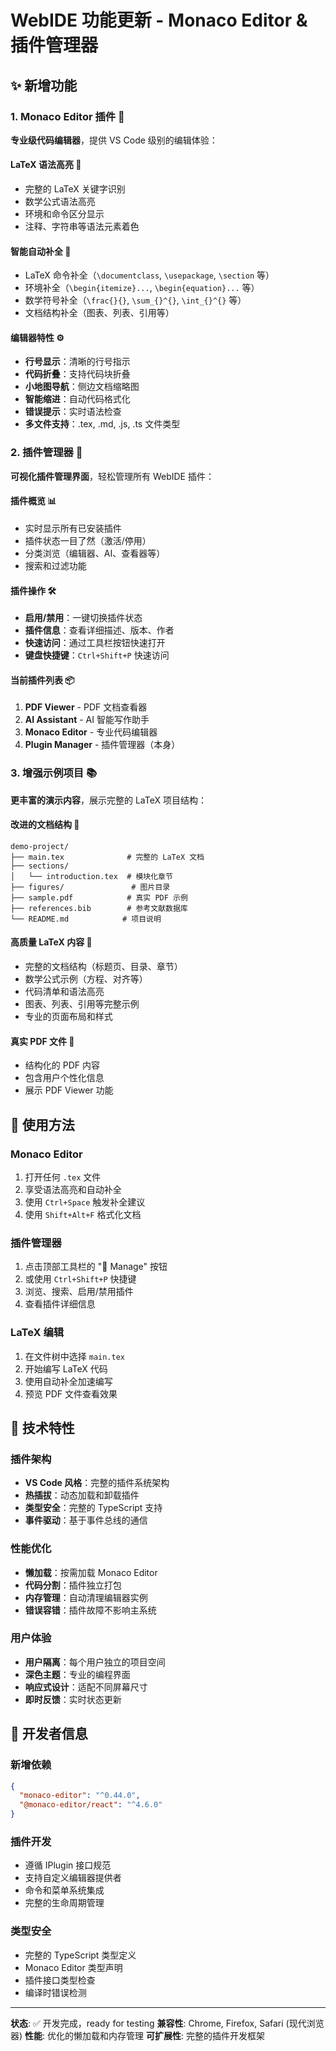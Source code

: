 # WebIDE 功能更新 - Monaco Editor & 插件管理器

## ✨ 新增功能

### 1. Monaco Editor 插件 🎯

**专业级代码编辑器**，提供 VS Code 级别的编辑体验：

#### LaTeX 语法高亮 🎨
- 完整的 LaTeX 关键字识别
- 数学公式语法高亮
- 环境和命令区分显示
- 注释、字符串等语法元素着色

#### 智能自动补全 🧠
- LaTeX 命令补全（`\documentclass`, `\usepackage`, `\section` 等）
- 环境补全（`\begin{itemize}...`, `\begin{equation}...` 等）
- 数学符号补全（`\frac{}{}`, `\sum_{}^{}`, `\int_{}^{}` 等）
- 文档结构补全（图表、列表、引用等）

#### 编辑器特性 ⚙️
- **行号显示**：清晰的行号指示
- **代码折叠**：支持代码块折叠
- **小地图导航**：侧边文档缩略图
- **智能缩进**：自动代码格式化
- **错误提示**：实时语法检查
- **多文件支持**：.tex, .md, .js, .ts 文件类型

### 2. 插件管理器 🔌

**可视化插件管理界面**，轻松管理所有 WebIDE 插件：

#### 插件概览 📊
- 实时显示所有已安装插件
- 插件状态一目了然（激活/停用）
- 分类浏览（编辑器、AI、查看器等）
- 搜索和过滤功能

#### 插件操作 🛠️
- **启用/禁用**：一键切换插件状态
- **插件信息**：查看详细描述、版本、作者
- **快速访问**：通过工具栏按钮快速打开
- **键盘快捷键**：`Ctrl+Shift+P` 快速访问

#### 当前插件列表 📦
1. **PDF Viewer** - PDF 文档查看器
2. **AI Assistant** - AI 智能写作助手
3. **Monaco Editor** - 专业代码编辑器
4. **Plugin Manager** - 插件管理器（本身）

### 3. 增强示例项目 📚

**更丰富的演示内容**，展示完整的 LaTeX 项目结构：

#### 改进的文档结构 📂
```
demo-project/
├── main.tex              # 完整的 LaTeX 文档
├── sections/              
│   └── introduction.tex  # 模块化章节
├── figures/               # 图片目录
├── sample.pdf            # 真实 PDF 示例
├── references.bib        # 参考文献数据库
└── README.md            # 项目说明
```

#### 高质量 LaTeX 内容 📖
- 完整的文档结构（标题页、目录、章节）
- 数学公式示例（方程、对齐等）
- 代码清单和语法高亮
- 图表、列表、引用等完整示例
- 专业的页面布局和样式

#### 真实 PDF 文件 📄
- 结构化的 PDF 内容
- 包含用户个性化信息
- 展示 PDF Viewer 功能

## 🚀 使用方法

### Monaco Editor
1. 打开任何 `.tex` 文件
2. 享受语法高亮和自动补全
3. 使用 `Ctrl+Space` 触发补全建议
4. 使用 `Shift+Alt+F` 格式化文档

### 插件管理器
1. 点击顶部工具栏的 "🔧 Manage" 按钮
2. 或使用 `Ctrl+Shift+P` 快捷键
3. 浏览、搜索、启用/禁用插件
4. 查看插件详细信息

### LaTeX 编辑
1. 在文件树中选择 `main.tex`
2. 开始编写 LaTeX 代码
3. 使用自动补全加速编写
4. 预览 PDF 文件查看效果

## 🎯 技术特性

### 插件架构
- **VS Code 风格**：完整的插件系统架构
- **热插拔**：动态加载和卸载插件
- **类型安全**：完整的 TypeScript 支持
- **事件驱动**：基于事件总线的通信

### 性能优化
- **懒加载**：按需加载 Monaco Editor
- **代码分割**：插件独立打包
- **内存管理**：自动清理编辑器实例
- **错误容错**：插件故障不影响主系统

### 用户体验
- **用户隔离**：每个用户独立的项目空间
- **深色主题**：专业的编程界面
- **响应式设计**：适配不同屏幕尺寸
- **即时反馈**：实时状态更新

## 🔧 开发者信息

### 新增依赖
```json
{
  "monaco-editor": "^0.44.0",
  "@monaco-editor/react": "^4.6.0"
}
```

### 插件开发
- 遵循 IPlugin 接口规范
- 支持自定义编辑器提供者
- 命令和菜单系统集成
- 完整的生命周期管理

### 类型安全
- 完整的 TypeScript 类型定义
- Monaco Editor 类型声明
- 插件接口类型检查
- 编译时错误检测

---

**状态**: ✅ 开发完成，ready for testing
**兼容性**: Chrome, Firefox, Safari (现代浏览器)
**性能**: 优化的懒加载和内存管理
**可扩展性**: 完整的插件开发框架 